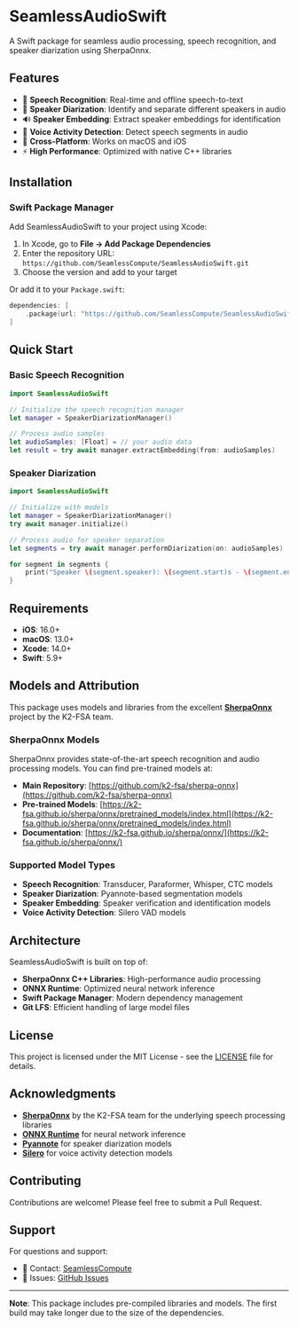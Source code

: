 # SeamlessAudioSwift

A Swift package for seamless audio processing, speech recognition, and speaker diarization using SherpaOnnx.

## Features

- 🎤 **Speech Recognition**: Real-time and offline speech-to-text
- 👥 **Speaker Diarization**: Identify and separate different speakers in audio
- 🔊 **Speaker Embedding**: Extract speaker embeddings for identification
- 🎯 **Voice Activity Detection**: Detect speech segments in audio
- 📱 **Cross-Platform**: Works on macOS and iOS
- ⚡ **High Performance**: Optimized with native C++ libraries

## Installation

### Swift Package Manager

Add SeamlessAudioSwift to your project using Xcode:

1. In Xcode, go to **File → Add Package Dependencies**
2. Enter the repository URL: `https://github.com/SeamlessCompute/SeamlessAudioSwift.git`
3. Choose the version and add to your target

Or add it to your `Package.swift`:

```swift
dependencies: [
    .package(url: "https://github.com/SeamlessCompute/SeamlessAudioSwift.git", from: "1.0.0")
]
```

## Quick Start

### Basic Speech Recognition

```swift
import SeamlessAudioSwift

// Initialize the speech recognition manager
let manager = SpeakerDiarizationManager()

// Process audio samples
let audioSamples: [Float] = // your audio data
let result = try await manager.extractEmbedding(from: audioSamples)
```

### Speaker Diarization

```swift
import SeamlessAudioSwift

// Initialize with models
let manager = SpeakerDiarizationManager()
try await manager.initialize()

// Process audio for speaker separation
let segments = try await manager.performDiarization(on: audioSamples)

for segment in segments {
    print("Speaker \(segment.speaker): \(segment.start)s - \(segment.end)s")
}
```

## Requirements

- **iOS**: 16.0+
- **macOS**: 13.0+
- **Xcode**: 14.0+
- **Swift**: 5.9+

## Models and Attribution

This package uses models and libraries from the excellent [**SherpaOnnx**](https://github.com/k2-fsa/sherpa-onnx) project by the K2-FSA team.

### SherpaOnnx Models

SherpaOnnx provides state-of-the-art speech recognition and audio processing models. You can find pre-trained models at:

- **Main Repository**: [https://github.com/k2-fsa/sherpa-onnx](https://github.com/k2-fsa/sherpa-onnx)
- **Pre-trained Models**: [https://k2-fsa.github.io/sherpa/onnx/pretrained_models/index.html](https://k2-fsa.github.io/sherpa/onnx/pretrained_models/index.html)
- **Documentation**: [https://k2-fsa.github.io/sherpa/onnx/](https://k2-fsa.github.io/sherpa/onnx/)

### Supported Model Types

- **Speech Recognition**: Transducer, Paraformer, Whisper, CTC models
- **Speaker Diarization**: Pyannote-based segmentation models
- **Speaker Embedding**: Speaker verification and identification models
- **Voice Activity Detection**: Silero VAD models

## Architecture

SeamlessAudioSwift is built on top of:

- **SherpaOnnx C++ Libraries**: High-performance audio processing
- **ONNX Runtime**: Optimized neural network inference
- **Swift Package Manager**: Modern dependency management
- **Git LFS**: Efficient handling of large model files

## License

This project is licensed under the MIT License - see the [LICENSE](LICENSE) file for details.

## Acknowledgments

- **[SherpaOnnx](https://github.com/k2-fsa/sherpa-onnx)** by the K2-FSA team for the underlying speech processing libraries
- **[ONNX Runtime](https://onnxruntime.ai/)** for neural network inference
- **[Pyannote](https://github.com/pyannote/pyannote-audio)** for speaker diarization models
- **[Silero](https://github.com/snakers4/silero-vad)** for voice activity detection models

## Contributing

Contributions are welcome! Please feel free to submit a Pull Request.

## Support

For questions and support:
- 📧 Contact: [SeamlessCompute](https://github.com/SeamlessCompute)
- 🐛 Issues: [GitHub Issues](https://github.com/SeamlessCompute/SeamlessAudioSwift/issues)

---

**Note**: This package includes pre-compiled libraries and models. The first build may take longer due to the size of the dependencies.
